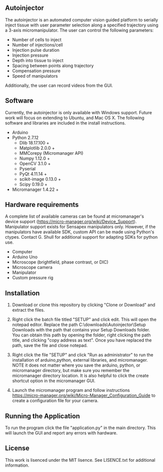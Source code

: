 ## Autoinjector

The autoinjector is an automated computer vision guided platform to serially inject tissue with user parameter selection along a specified trajectory using a 3-axis micromanipulator. The user can control the following parameters:

- Number of cells to inject
- Number of injections/cell
- Injection pulse duration
- Injection pressure 
- Depth into tissue to inject
- Spacing between points along trajectory
- Compensation pressure
- Speed of manipulators

Additionally, the user can record videos from the GUI. 

## Software 
Currently, the autoinjector is only available with Windows support. Future work will focus on extending to Ubuntu, and Mac OS X. The following software and libraries are  included in the install instructions.
- Arduino
- Python 2.7.12 
	- Dlib 18.17.100 +
	- Matplotlib 2.0.0 +
	- MMCorepy (Micromanager API)
	- Numpy 1.12.0 +
	- OpenCV 3.1.0 +
	- Pyserial 
	- PyQt 4.11.14 +
	- scikit-image 0.13.0 +
	- Scipy 0.19.0 +
- Micromanager 1.4.22 +


## Hardware requirements 
A complete list of available cameras can be found at micromanager's device support (https://micro-manager.org/wiki/Device_Support). Manipulator support exists for Sensapex manipulators only. However, if the manipulators have available SDK, custom API can be made using Python's ctypes. Contact G. Shull for additional support for adapting SDKs for python use. 
- Computer
- Arduino Uno
- Microscope (brightfield, phase contrast, or DIC)
- Microscope camera
- Manipulator 
- Custom pressure rig

## Installation

1. Download or clone this repository by clicking "Clone or Download" and extract the files. 

2. Right click the batch file titled "SETUP" and click edit. This will open the notepad editor. Replace the path C:\downloads\Autoinjector\Setup Downloads with the path that contains your Setup Downloads folder. You can obtain this path by opening the folder, right clicking the path title, and clicking "copy address as text". Once you have replaced the path, save the file and close notepad. 

3. Right click the file "SETUP" and click "Run as administrator" to run the installation of arduino,python, external libraries, and micromanager. NOTE it does not matter where you save the arduino, python, or micromanager directory, but make sure you remember the micromanager directory location. It is also helpful to click the create shortcut option in the micromanager GUI.

4. Launch the micromanager program and follow instructions https://micro-manager.org/wiki/Micro-Manager_Configuration_Guide to create a configuration file for your camera. 


## Running the Application

 To run the program click the file "application.py" in the main directory. This will launch the GUI and report any errors with hardware.

## License

This work is lisenced under the MIT lisence. See LISENCE.txt for additional information.  
